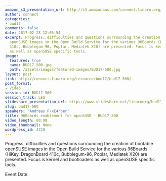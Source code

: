 ```yaml
---
amazon_s3_presentation_url: http://s3.amazonaws.com/connect.linaro.org/bud17/Presentations/BUD17-500%20-OpenSUSE_96Boards_final.pdf
author: connect
categories:
- bud17
comments: false
date: 2017-02-28 12:05:54
excerpt: Progress, difficulties and questions surrounding the creation of bootable
  openSUSE images in the Open Build Service for the various 96Boards (HiKey, DragonBoard
  410c, Bubblegum-96, Poplar, Mediatek X20) are presented. Focus is kernel and bootloaders
  as well as openSUSE specific tools.
image:
  featured: true
  name: BUD17-500.jpg
  path: /assets/images/featured-images/BUD17-500.jpg
layout: post
link: http://connect.linaro.org/resource/bud17/bud17-500/
post_format:
- Video
session_id: BUD17-500
session_track: LEG
slideshare_presentation_url: https://www.slideshare.net/linaroorg/bud17-500-open-suse96boardsfinal
slug: bud17-500
speakers: "Andreas F\xE4rber"
title: 96Boards enablement for openSUSE - BUD17-500
video_length: 00:00
video_thumbnail: None
wordpress_id: 4720
---
```


Progress, difficulties and questions surrounding the creation of bootable openSUSE images in the Open Build Service for the various 96Boards (HiKey, DragonBoard 410c, Bubblegum-96, Poplar, Mediatek X20) are presented. Focus is kernel and bootloaders as well as openSUSE specific tools.

Event Date: